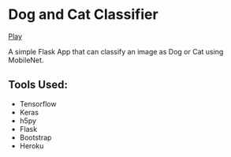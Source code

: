 # Dog and Cat Classifier

[Play]()

A simple Flask App that can classify an image as Dog or Cat
using MobileNet. 



## Tools Used:
* Tensorflow
* Keras
* h5py
* Flask
* Bootstrap
* Heroku



